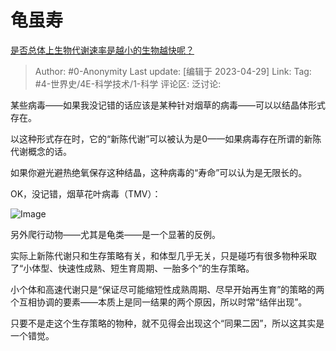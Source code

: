 # 龟虽寿
[是否总体上生物代谢速率是越小的生物越快呢？](https://www.zhihu.com/question/598217789/answer/3005910140)

> Author: #0-Anonymity
> Last update: [编辑于 2023-04-29]
> Link:
> Tag: #4-世界史/4E-科学技术/1-科学
> 评论区:
> 泛讨论:

某些病毒——如果我没记错的话应该是某种针对烟草的病毒——可以以结晶体形式存在。

以这种形式存在时，它的“新陈代谢”可以被认为是0——如果病毒存在所谓的新陈代谢概念的话。

如果你避光避热绝氧保存这种结晶，这种病毒的“寿命”可以认为是无限长的。

OK，没记错，烟草花叶病毒（TMV）：

![Image](https://picx.zhimg.com/50/v2-dd25784b995582215155f87f2c312faf_720w.jpg?source=1940ef5c)

另外爬行动物——尤其是龟类——是一个显著的反例。

实际上新陈代谢只和生存策略有关，和体型几乎无关，只是碰巧有很多物种采取了“小体型、快速性成熟、短生育周期、一胎多个”的生存策略。

小个体和高速代谢只是“保证尽可能缩短性成熟周期、尽早开始再生育”的策略的两个互相协调的要素——本质上是同一结果的两个原因，所以时常“结伴出现”。

只要不是走这个生存策略的物种，就不见得会出现这个“同果二因”，所以这其实是一个错觉。
